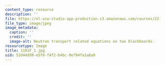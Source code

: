 ```yaml
---
content_type: resource
description: ''
file: https://ol-ocw-studio-app-production.s3.amazonaws.com/courses/22-01-introduction-to-nuclear-engineering-and-ionizing-radiation-fall-2016/53d44d99e5f8f4f2b4bc9e794fa1a8a9_1101F_1.jpg
file_type: image/jpeg
image_metadata:
  caption: ''
  credit: ''
  image-alt: Neutron transport related equations on two blackboards.
resourcetype: Image
title: 1101F_1.jpg
uid: 53d44d99-e5f8-f4f2-b4bc-9e794fa1a8a9
---
```

